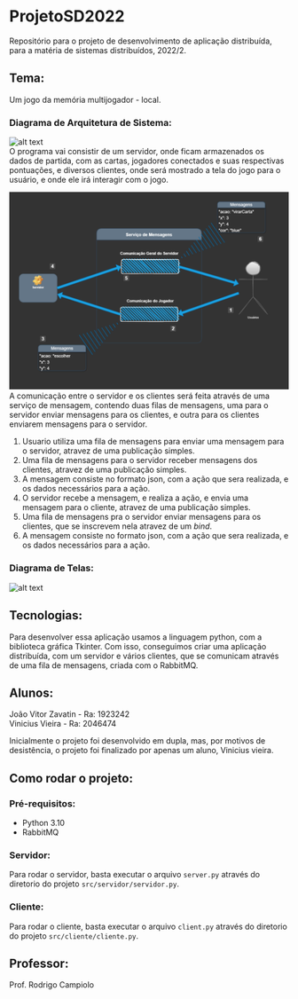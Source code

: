 # ProjetoSD2022
Repositório para o projeto de desenvolvimento de aplicação distribuída, para a matéria de sistemas distribuídos, 2022/2.

## Tema:
Um jogo da memória multijogador - local.   
   
### Diagrama de Arquitetura de Sistema:
![alt text](https://github.com/Vanakaus/ProjetoSD2022/blob/main/images/ArquiteturaSist.png?raw=true "Arquitetura do Sistema")   
O programa vai consistir de um servidor, onde ficam armazenados os dados de partida, com as cartas, jogadores conectados e suas respectivas pontuações, e diversos clientes, onde será mostrado a tela do jogo para o usuário, e onde ele irá interagir com o jogo.  

![alt text](https://github.com/Vanakaus/ProjetoSD2022/blob/main/images/ArquiteturaNet.png?raw=true "Arquitetura da Rede")   
A comunicação entre o servidor e os clientes será feita através de uma serviço de mensagem, contendo duas filas de mensagens, uma para o servidor enviar mensagens para os clientes, e outra para os clientes enviarem mensagens para o servidor.

1. Usuario utiliza uma fila de mensagens para enviar uma mensagem para o servidor, atravez de uma publicação simples.
2. Uma fila de mensagens para o servidor receber mensagens dos clientes, atravez de uma publicação simples.
3. A mensagem consiste no formato json, com a ação que sera realizada, e os dados necessários para a ação.
4. O servidor recebe a mensagem, e realiza a ação, e envia uma mensagem para o cliente, atravez de uma publicação simples.
5. Uma fila de mensagens pra o servidor enviar mensagens para os clientes, que se inscrevem nela atravez de um *bind*.
6. A mensagem consiste no formato json, com a ação que sera realizada, e os dados necessários para a ação.

### Diagrama de Telas:   
![alt text](https://github.com/Vanakaus/ProjetoSD2022/blob/main/images/Telas.png?raw=true "Telas")

## Tecnologias: 
Para desenvolver essa aplicação usamos a linguagem python, com a biblioteca gráfica Tkinter. Com isso, conseguimos criar uma aplicação distribuída, com um servidor e vários clientes, que se comunicam através de uma fila de mensagens, criada com o RabbitMQ.

## Alunos: 
João Vitor Zavatin - Ra: 1923242  
Vinicius Vieira - Ra: 2046474  
  
Inicialmente o projeto foi desenvolvido em dupla, mas, por motivos de desistência, o projeto foi finalizado por apenas um aluno, Vinicius vieira.

## Como rodar o projeto:
### Pré-requisitos:
- Python 3.10
- RabbitMQ

### Servidor:
Para rodar o servidor, basta executar o arquivo `server.py` através do diretorio do projeto `src/servidor/servidor.py`.

### Cliente:
Para rodar o cliente, basta executar o arquivo `client.py` através do diretorio do projeto `src/cliente/cliente.py`.

## Professor:
Prof. Rodrigo Campiolo
